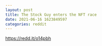 ```yaml
--- 
layout: post 
title: The Stock Guy enters the NFT race 
date: 2021-06-16 1623849597 
categories: reddit 
--- 
```

https://redd.it/o14pbh
